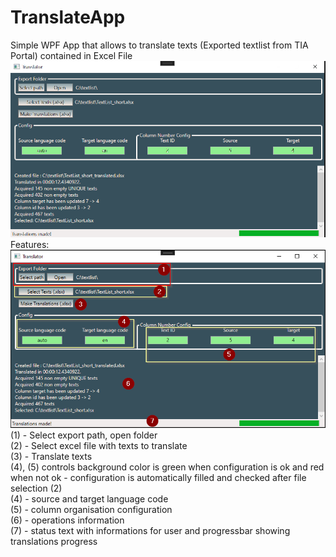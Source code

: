 # TranslateApp
Simple WPF App that allows to translate texts (Exported textlist from TIA Portal) contained in Excel File\
![](TranslateApp/Screenshots/TranslateApp_ss0.png)
\
Features: \
![](TranslateApp/Screenshots/TranslateApp_ss1.png)
\
(1) - Select export path, open folder\
(2) - Select excel file with texts to translate\
(3) - Translate texts\
(4), (5) controls background color is green when configuration is ok and red when not ok - configuration is automatically filled and checked after file selection (2)\
(4) - source and target language code\
(5) - column organisation configuration\
(6) - operations information\
(7) - status text with informations for user and progressbar showing translations progress

